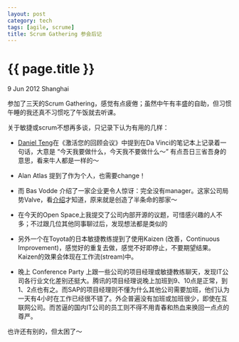 ```yaml
---
layout: post
category: tech
tags: [agile, scrume]
title: Scrum Gathering 参会后记
---
```


{{ page.title }}
================

<p class="meta">9 Jun 2012 Shanghai </p>

参加了三天的Scrum Gathering，感觉有点疲倦；虽然中午有丰盛的自助，但习惯午睡的我还真不习惯吃了午饭就去听课。

关于敏捷或scrum不想再多谈，只记录下认为有用的几样：

+ [Daniel Teng](http://www.danielteng.com/)在《激活您的回顾会议》中提到在Da Vinci的笔记本上记录着一句话，大意是 “今天我要做什么，今天我不要做什么～” 有点吾日三省吾身的意思，看来牛人都是一样的～

+ Alan Atlas 提到了作为个人，也需要change！

+ 而 Bas Vodde 介绍了一家企业更令人惊讶：完全没有manager。这家公司局势Valve，看[介绍](http://blog.jobbole.com/19390/)才知道，原来就是创造了半条命的那家～

+ 在今天的Open Space上我提交了公司内部开源的议题，可惜感兴趣的人不多；不过跟几位其他同事聊过后，发现想法都是类似的

+ 另外一个在Toyota的日本敏捷教练提到了使用Kaizen (改善，Continuous Improvement)，感觉好的重复去做，感觉不好即停止，不要期望结果。Kaizen的效果会体现在工作流(stream)中。

+ 晚上 Conference Party 上跟一些公司的项目经理或敏捷教练聊天，发现IT公司各行业文化差别还挺大。腾讯的项目经理说晚上加班到9、10点是正常，到1、2点也有之。而SAP的项目经理则不懂为什么其他公司需要加班，他们认为一天有4小时在工作已经很不错了。外企普遍没有加班或加班很少，即使在互联网公司。而苦逼的国内IT公司的员工则不得不用青春和热血来换回一点点的尊严。

也许还有别的，但太困了～
